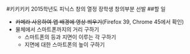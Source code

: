 #키키키키
2015학년도 피닉스 창의 열정 장학생 창의부분 선발
##할 일
- ~~카메라 사용하여 앱 배경에 영상 띄우기~~(Firefox 39, Chrome 45에서 확인)
- 물체에서 스마트폰까지의 거리 구하기
  - 스마트폰의 등과 지면이 이루는 각 구하기
  - 지면에 대한 스마트폰의 높이 구하기
